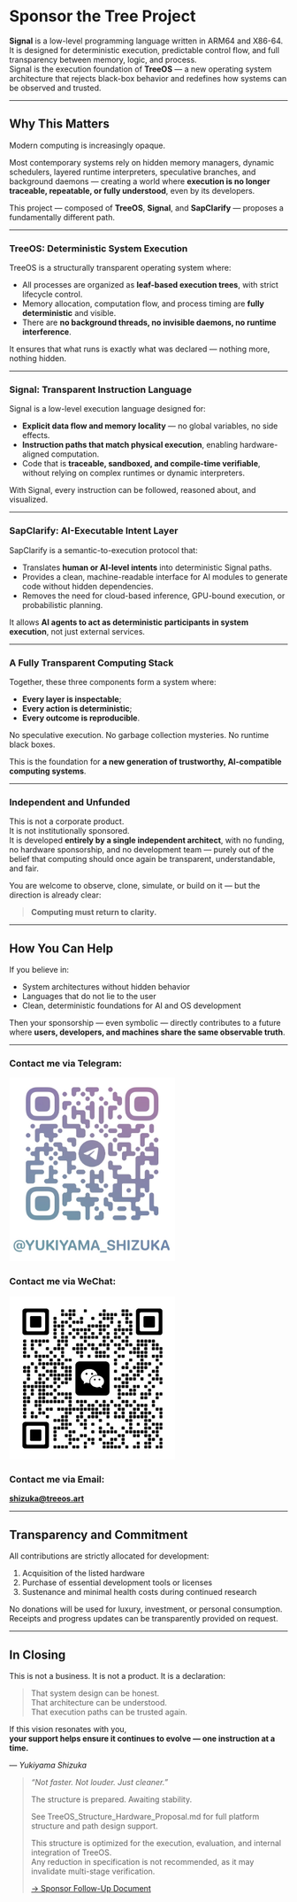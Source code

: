 # Sponsor the Tree Project

**Signal** is a low-level programming language written in ARM64 and X86-64. 
It is designed for deterministic execution, predictable control flow, and full transparency between memory, logic, and process.  
Signal is the execution foundation of **TreeOS** — a new operating system architecture that rejects black-box behavior and redefines how systems can be observed and trusted.

---

## Why This Matters

Modern computing is increasingly opaque.

Most contemporary systems rely on hidden memory managers, dynamic schedulers, layered runtime interpreters, speculative branches, and background daemons — creating a world where **execution is no longer traceable, repeatable, or fully understood**, even by its developers.

This project — composed of **TreeOS**, **Signal**, and **SapClarify** — proposes a fundamentally different path.

---

### TreeOS: Deterministic System Execution

TreeOS is a structurally transparent operating system where:
- All processes are organized as **leaf-based execution trees**, with strict lifecycle control.
- Memory allocation, computation flow, and process timing are **fully deterministic** and visible.
- There are **no background threads, no invisible daemons, no runtime interference**.

It ensures that what runs is exactly what was declared — nothing more, nothing hidden.

---

### Signal: Transparent Instruction Language

Signal is a low-level execution language designed for:
- **Explicit data flow and memory locality** — no global variables, no side effects.
- **Instruction paths that match physical execution**, enabling hardware-aligned computation.
- Code that is **traceable, sandboxed, and compile-time verifiable**, without relying on complex runtimes or dynamic interpreters.

With Signal, every instruction can be followed, reasoned about, and visualized.

---

### SapClarify: AI-Executable Intent Layer

SapClarify is a semantic-to-execution protocol that:
- Translates **human or AI-level intents** into deterministic Signal paths.
- Provides a clean, machine-readable interface for AI modules to generate code without hidden dependencies.
- Removes the need for cloud-based inference, GPU-bound execution, or probabilistic planning.

It allows **AI agents to act as deterministic participants in system execution**, not just external services.

---

### A Fully Transparent Computing Stack

Together, these three components form a system where:
- **Every layer is inspectable**;
- **Every action is deterministic**;
- **Every outcome is reproducible**.

No speculative execution. No garbage collection mysteries. No runtime black boxes.

This is the foundation for **a new generation of trustworthy, AI-compatible computing systems**.

---

### Independent and Unfunded

This is not a corporate product.  
It is not institutionally sponsored.  
It is developed **entirely by a single independent architect**, with no funding, no hardware sponsorship, and no development team — purely out of the belief that computing should once again be transparent, understandable, and fair.

You are welcome to observe, clone, simulate, or build on it — but the direction is already clear:

> **Computing must return to clarity.**
---


## How You Can Help

If you believe in:

- System architectures without hidden behavior  
- Languages that do not lie to the user  
- Clean, deterministic foundations for AI and OS development  

Then your sponsorship — even symbolic — directly contributes to a future where **users, developers, and machines share the same observable truth**.

---

### Contact me via Telegram:

<img src="./IMG_1895.jpeg" alt="Contact with WeChat" width="300"/>

### Contact me via WeChat:

<img src="./IMG_1894.jpeg" alt="Contact with WeChat" width="300"/>

### Contact me via Email:

**shizuka@treeos.art**

---

## Transparency and Commitment

All contributions are strictly allocated for development:

1. Acquisition of the listed hardware  
2. Purchase of essential development tools or licenses  
3. Sustenance and minimal health costs during continued research

No donations will be used for luxury, investment, or personal consumption.  
Receipts and progress updates can be transparently provided on request.

---

## In Closing

This is not a business. It is not a product. It is a declaration:

> That system design can be honest.  
> That architecture can be understood.  
> That execution paths can be trusted again.

If this vision resonates with you,  
**your support helps ensure it continues to evolve — one instruction at a time.**

— *Yukiyama Shizuka*

> *“Not faster. Not louder. Just cleaner.”*
>
> The structure is prepared. Awaiting stability.
>
> See TreeOS_Structure_Hardware_Proposal.md for full platform structure and path design support.
>
> This structure is optimized for the execution, evaluation, and internal integration of TreeOS.  
Any reduction in specification is not recommended, as it may invalidate multi-stage verification.
>
> [→ Sponsor Follow-Up Document](./Sponsor_Request_Follow_Up.md)
